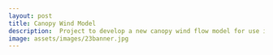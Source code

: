 ```yaml
---
layout: post
title: Canopy Wind Model
description:  Project to develop a new canopy wind flow model for use in fire behavior applications.
image: assets/images/23banner.jpg
---
```



<script>
function redirect(){
  window.location = "https://github.com/firelab/canopy-flow/";
}
</script>

<body onload="redirect()">

